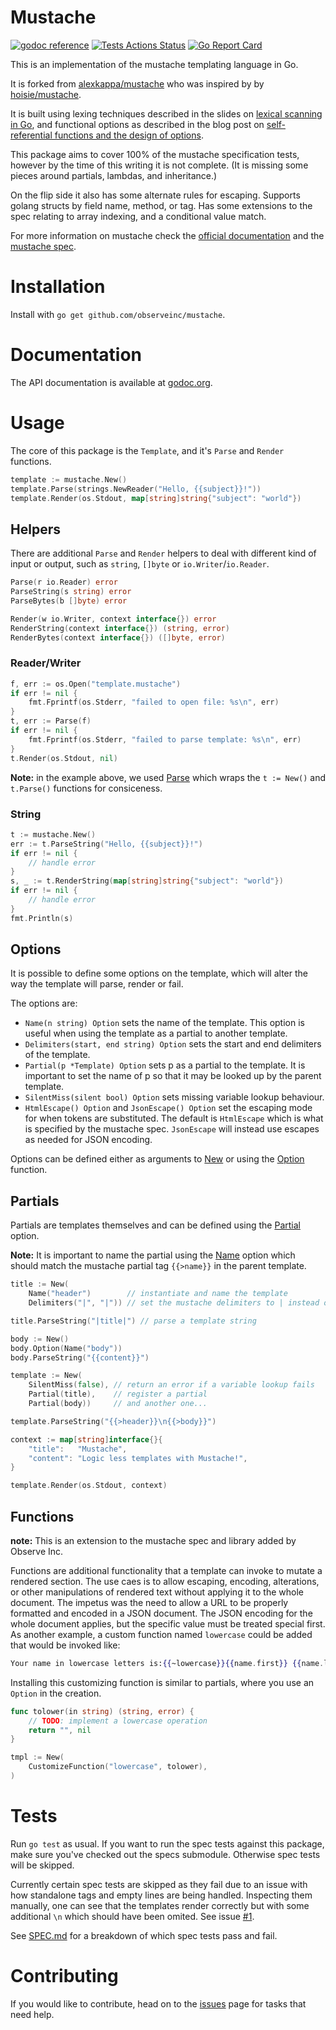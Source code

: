 # Mustache

[![godoc reference](https://godoc.org/github.com/observeinc/mustache?status.svg)](https://godoc.org/github.com/observeinc/mustache)
[![Tests Actions Status](https://github.com/observeinc/mustache/workflows/Go/badge.svg)](https://github.com/observeinc/mustache/actions)
[![Go Report Card](https://goreportcard.com/badge/github.com/observeinc/mustache)](https://goreportcard.com/report/github.com/observeinc/mustache)

This is an implementation of the mustache templating language in Go.

It is forked from [alexkappa/mustache](https://github.com/alexkappa/mustache) who was inspired by by [hoisie/mustache](https://github.com/hoisie/mustache).

It is built using lexing techniques described in the slides on [lexical scanning in Go](https://talks.golang.org/2011/lex.slide), and functional options as described in the blog post on [self-referential functions and the design of options](http://commandcenter.blogspot.nl/2014/01/self-referential-functions-and-design.html).

This package aims to cover 100% of the mustache specification tests, however by the time of this writing it is not complete. (It is missing some pieces around partials, lambdas, and inheritance.) 

On the flip side it also has some alternate rules for escaping. Supports golang structs by field name, method, or tag. Has some extensions to the spec relating to array indexing, and a conditional value match. 

For more information on mustache check the [official documentation](http://mustache.github.io/) and the [mustache spec](http://github.com/mustache/spec).

# Installation

Install with `go get github.com/observeinc/mustache`.

# Documentation

The API documentation is available at [godoc.org](http://godoc.org/github.com/observeinc/mustache).

# Usage

The core of this package is the `Template`, and it's `Parse` and `Render` functions.

```Go
template := mustache.New()
template.Parse(strings.NewReader("Hello, {{subject}}!"))
template.Render(os.Stdout, map[string]string{"subject": "world"})
```
## Helpers

There are additional `Parse` and `Render` helpers to deal with different kind of input or output, such as `string`, `[]byte` or `io.Writer`/`io.Reader`.

```Go
Parse(r io.Reader) error
ParseString(s string) error
ParseBytes(b []byte) error
```

```Go
Render(w io.Writer, context interface{}) error
RenderString(context interface{}) (string, error)
RenderBytes(context interface{}) ([]byte, error)
```

### Reader/Writer

```Go
f, err := os.Open("template.mustache")
if err != nil {
    fmt.Fprintf(os.Stderr, "failed to open file: %s\n", err)
}
t, err := Parse(f)
if err != nil {
    fmt.Fprintf(os.Stderr, "failed to parse template: %s\n", err)
}
t.Render(os.Stdout, nil)
```

**Note:** in the example above, we used [Parse](http://godoc.org/github.com/observeinc/mustache#Parse) which wraps the `t := New()` and `t.Parse()` functions for consiceness.

### String

```Go
t := mustache.New()
err := t.ParseString("Hello, {{subject}}!")
if err != nil {
    // handle error
}
s, _ := t.RenderString(map[string]string{"subject": "world"})
if err != nil {
    // handle error
}
fmt.Println(s)
```

## Options

It is possible to define some options on the template, which will alter the way the template will parse, render or fail.

The options are:

- `Name(n string) Option` sets the name of the template. This option is useful when using the template as a partial to another template.
- `Delimiters(start, end string) Option` sets the start and end delimiters of the template.
- `Partial(p *Template) Option` sets p as a partial to the template. It is important to set the name of p so that it may be looked up by the parent template.
- `SilentMiss(silent bool) Option` sets missing variable lookup behaviour.
- `HtmlEscape() Option` and `JsonEscape() Option` set the escaping mode for when tokens are substituted. The default is `HtmlEscape` which is what is specified by the mustache spec. `JsonEscape` will instead use escapes as needed for JSON encoding.

Options can be defined either as arguments to [New](http://godoc.org/github.com/observeinc/mustache#New) or using the [Option](http://godoc.org/github.com/observeinc/mustache#Template.Option) function.

## Partials

Partials are templates themselves and can be defined using the [Partial](http://godoc.org/github.com/observeinc/mustache#Partial) option.

**Note:** It is important to name the partial using the [Name](http://godoc.org/github.com/observeinc/mustache#Name) option which should match the mustache partial tag `{{>name}}` in the parent template.

```Go
title := New(
    Name("header")        // instantiate and name the template
    Delimiters("|", "|")) // set the mustache delimiters to | instead of {{

title.ParseString("|title|") // parse a template string

body := New()
body.Option(Name("body"))
body.ParseString("{{content}}")

template := New(
    SilentMiss(false), // return an error if a variable lookup fails
    Partial(title),    // register a partial
    Partial(body))     // and another one...

template.ParseString("{{>header}}\n{{>body}}")

context := map[string]interface{}{
    "title":   "Mustache",
    "content": "Logic less templates with Mustache!",
}

template.Render(os.Stdout, context)
```

## Functions

**note:** This is an extension to the mustache spec and library added by Observe Inc.

Functions are additional functionality that a template can invoke to mutate a rendered section. The use caes is to allow escaping, encoding, alterations, or other manipulations of rendered text without applying it to the whole document. The impetus was the need to allow a URL to be properly formatted and encoded in a JSON document. The JSON encoding for the whole document applies, but the specific value must be treated special first. As another example, a custom function named `lowercase` could be added that would be invoked like:

```mustache
Your name in lowercase letters is:{{~lowercase}}{{name.first}} {{name.last}}{{/lowercase}}
```

Installing this customizing function is similar to partials, where you use an `Option` in the creation.

```go
func tolower(in string) (string, error) {
    // TODO: implement a lowercase operation
    return "", nil
}

tmpl := New(
    CustomizeFunction("lowercase", tolower),
)
```

# Tests

Run `go test` as usual. If you want to run the spec tests against this package, make sure you've checked out the specs submodule. Otherwise spec tests will be skipped.

Currently certain spec tests are skipped as they fail due to an issue with how standalone tags and empty lines are being handled. Inspecting them manually, one can see that the templates render correctly but with some additional `\n` which should have been omited. See issue [#1](http://github.com/alexkappa/mustache/issues/1).

See [SPEC.md](https://github.com/observeinc/mustache/blob/master/SPEC.md) for a breakdown of which spec tests pass and fail.

# Contributing

If you would like to contribute, head on to the [issues](https://github.com/observeinc/mustache/issues) page for tasks that need help.
